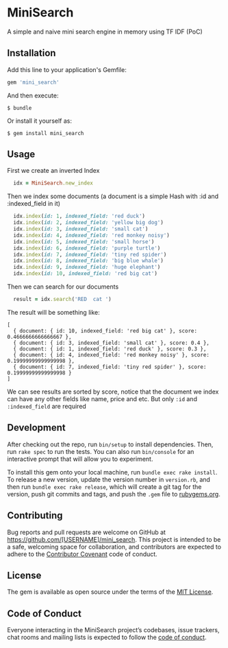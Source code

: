 # MiniSearch

A simple and naive mini search engine in memory using TF IDF (PoC)

## Installation

Add this line to your application's Gemfile:

```ruby
gem 'mini_search'
```

And then execute:

    $ bundle

Or install it yourself as:

    $ gem install mini_search

## Usage

First we create an inverted Index

```ruby
  idx = MiniSearch.new_index
```

Then we index some documents (a document is a simple Hash with :id and :indexed_field in it)

```ruby
  idx.index(id: 1, indexed_field: 'red duck')
  idx.index(id: 2, indexed_field: 'yellow big dog')
  idx.index(id: 3, indexed_field: 'small cat')
  idx.index(id: 4, indexed_field: 'red monkey noisy')
  idx.index(id: 5, indexed_field: 'small horse')
  idx.index(id: 6, indexed_field: 'purple turtle')
  idx.index(id: 7, indexed_field: 'tiny red spider')
  idx.index(id: 8, indexed_field: 'big blue whale')
  idx.index(id: 9, indexed_field: 'huge elephant')
  idx.index(id: 10, indexed_field: 'red big cat')
```

Then we can search for our documents

```ruby
  result = idx.search('RED  cat ')
```

The result will be something like:

```
[
  { document: { id: 10, indexed_field: 'red big cat' }, score: 0.4666666666666667 },
  { document: { id: 3, indexed_field: 'small cat' }, score: 0.4 },
  { document: { id: 1, indexed_field: 'red duck' }, score: 0.3 },
  { document: { id: 4, indexed_field: 'red monkey noisy' }, score: 0.19999999999999998 },
  { document: { id: 7, indexed_field: 'tiny red spider' }, score: 0.19999999999999998 }
]
```

We can see results are sorted by score, notice that the document we index can have any other 
fields like name, price and etc. But only `:id` and `:indexed_field` are required

## Development

After checking out the repo, run `bin/setup` to install dependencies. Then, run `rake spec` to run the tests. You can also run `bin/console` for an interactive prompt that will allow you to experiment.

To install this gem onto your local machine, run `bundle exec rake install`. To release a new version, update the version number in `version.rb`, and then run `bundle exec rake release`, which will create a git tag for the version, push git commits and tags, and push the `.gem` file to [rubygems.org](https://rubygems.org).

## Contributing

Bug reports and pull requests are welcome on GitHub at https://github.com/[USERNAME]/mini_search. This project is intended to be a safe, welcoming space for collaboration, and contributors are expected to adhere to the [Contributor Covenant](http://contributor-covenant.org) code of conduct.

## License

The gem is available as open source under the terms of the [MIT License](https://opensource.org/licenses/MIT).

## Code of Conduct

Everyone interacting in the MiniSearch project’s codebases, issue trackers, chat rooms and mailing lists is expected to follow the [code of conduct](https://github.com/[USERNAME]/mini_search/blob/master/CODE_OF_CONDUCT.md).
